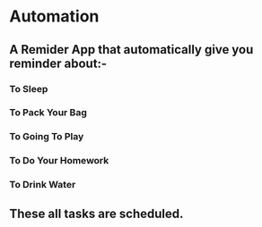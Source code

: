 # Automation
## A Remider App that automatically give you reminder about:-
### To Sleep
### To Pack Your Bag
### To Going To Play
### To Do Your Homework
### To Drink Water

## These all tasks are scheduled.

